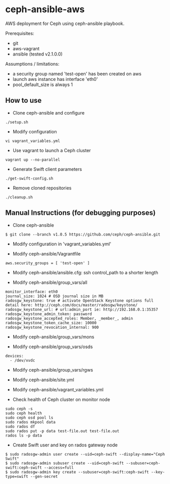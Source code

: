 ceph-ansible-aws
================

AWS deployment for Ceph using ceph-ansible playbook.

Prerequisites:
* git
* aws-vagrant
* ansible (tested v2.1.0.0)

Assumptions / limitations:
* a security group named 'test-open' has been created on aws
* launch aws instance has interface 'eth0'
* pool_default_size is always 1

## How to use
* Clone ceph-ansible and configure
```
./setup.sh
```

* Modify configuration
```
vi vagrant_variables.yml
```

* Use vagrant to launch a Ceph cluster
```
vagrant up --no-parallel
``` 

* Generate Swift client parameters  
```
./get-swift-config.sh
```

* Remove cloned repositories  
```
./cleanup.sh
```

## Manual Instructions (for debugging purposes)

* Clone ceph-ansible
```
$ git clone --branch v1.0.5 https://github.com/ceph/ceph-ansible.git
```

* Modify configuration in 'vagrant_variables.yml'

* Modify ceph-ansible/Vagrantfile
```
aws.security_groups = [ 'test-open' ]
```

* Modify ceph-ansible/ansible.cfg: ssh control_path to a shorter length

* Modify ceph-ansible/group_vars/all
```
monitor_interface: eth0
journal_size: 1024 # OSD journal size in MB
radosgw_keystone: true # activate OpenStack Keystone options full detail here: http://ceph.com/docs/master/radosgw/keystone/
radosgw_keystone_url: # url:admin_port ie: http://192.168.0.1:35357
radosgw_keystone_admin_token: password
radosgw_keystone_accepted_roles: Member, _member_, admin
radosgw_keystone_token_cache_size: 10000
radosgw_keystone_revocation_internal: 900
```

* Modify ceph-ansible/group_vars/mons

* Modify ceph-ansible/group_vars/osds
```
devices:
  - /dev/xvdc
``` 

* Modify ceph-ansible/group_vars/rgws

* Modify ceph-ansible/site.yml

* Modify ceph-ansible/vagrant_variables.yml

* Check health of Ceph cluster on monitor node
```
sudo ceph -s
sudo ceph health
sudo ceph osd pool ls
sudo rados mkpool data
sudo rados df 
sudo rados put -p data test-file.out test-file.out
rados ls -p data
```

* Create Swift user and key on rados gateway node
```
$ sudo radosgw-admin user create --uid=ceph-swift --display-name="Ceph Swift"
$ sudo radosgw-admin subuser create --uid=ceph-swift --subuser=ceph-swift:ceph-swift --access=full
$ sudo radosgw-admin key create --subuser=ceph-swift:ceph-swift --key-type=swift --gen-secret
```
